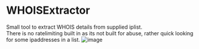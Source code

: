 # WHOISExtractor
Small tool to extract WHOIS details from supplied iplist. \
There is no ratelimiting built in as its not built for abuse, rather quick looking for some ipaddresses in a list.
![image](https://github.com/user-attachments/assets/107ffce7-d74a-4ea9-8fe5-7427fabac1fd)
